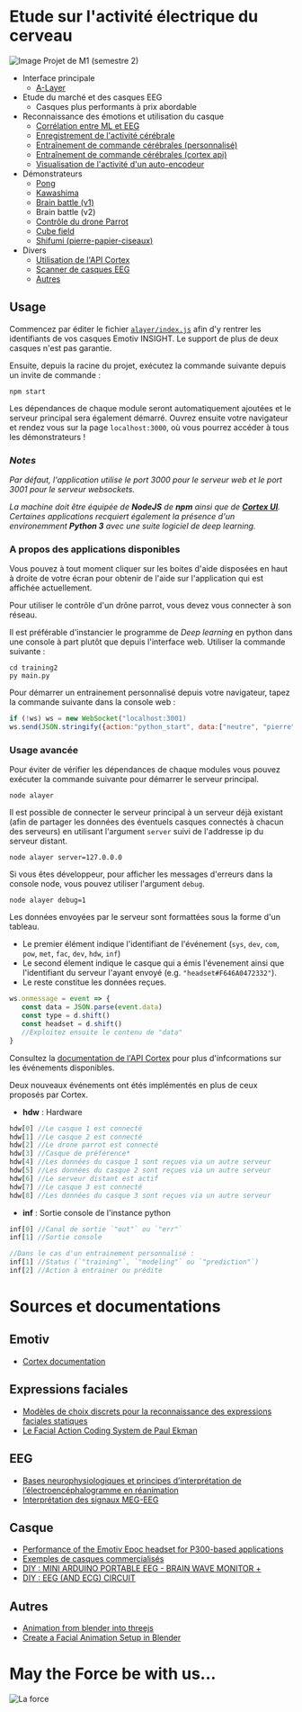 # Etude sur l'activité électrique du cerveau

![Image](https://github.com/lowlighter/brain/blob/master/miscelleanous/imgs/alayer.png)
Projet de M1 (semestre 2)
* Interface principale
    * [A-Layer](https://github.com/lowlighter/brain/tree/master/alayer)
* Etude du marché et des casques EEG
    * Casques plus performants à prix abordable
* Reconnaissance des émotions et utilisation du casque
    * [Corrélation entre ML et EEG](https://github.com/lowlighter/brain/tree/master/emotions)
    * [Enregistrement de l'activité cérébrale](https://github.com/lowlighter/brain/tree/master/recording)
    * [Entraînement de commande cérébrales (personnalisé)](https://github.com/lowlighter/brain/tree/master/training2)
    * [Entraînement de commande cérébrales (cortex api)](https://github.com/lowlighter/brain/tree/master/training)
    * [Visualisation de l'activité d'un auto-encodeur](https://github.com/lowlighter/brain/tree/master/prediction)
* Démonstrateurs
    * [Pong](https://github.com/lowlighter/brain/tree/master/pong)
    * [Kawashima](https://github.com/lowlighter/brain/tree/master/kawashima)
    * [Brain battle (v1)](https://github.com/lowlighter/brain/tree/master/battle1)
    * Brain battle (v2)
    * [Contrôle du drone Parrot](https://github.com/lowlighter/brain/tree/master/parrot)
    * [Cube field](https://github.com/lowlighter/brain/tree/master/cubefield)
    * [Shifumi (pierre-papier-ciseaux)](https://github.com/lowlighter/brain/tree/master/shifumi)
* Divers
    * [Utilisation de l'API Cortex](https://github.com/lowlighter/brain/tree/master/miscelleanous/cortex)
    * [Scanner de casques EEG](https://github.com/lowlighter/brain/tree/master/miscelleanous/scanner)
    * [Autres](https://github.com/lowlighter/brain/tree/master/miscelleanous)


## Usage

Commencez par éditer le fichier [`alayer/index.js`](https://github.com/lowlighter/brain/blob/master/alayer/index.js#L14) afin d'y rentrer les identifiants de vos casques Emotiv INSIGHT. Le support de plus de deux casques n'est pas garantie.

Ensuite, depuis la racine du projet, exécutez la commande suivante depuis un invite de commande :
```
npm start
```
Les dépendances de chaque module seront automatiquement ajoutées et le serveur principal sera également démarré.
Ouvrez ensuite votre navigateur et rendez vous sur la page `localhost:3000`, où vous pourrez accéder à tous les démonstrateurs !

### *Notes*
*Par défaut, l'application utilise le port 3000 pour le serveur web et le port 3001 pour le serveur websockets.*

*La machine doit être équipée de **NodeJS** de **npm** ainsi que de [**Cortex UI**](https://www.emotiv.com/developer/). Certaines applications recquiert également la présence d'un environemment **Python 3** avec une suite logiciel de deep learning.*

### A propos des applications disponibles

Vous pouvez à tout moment cliquer sur les boites d'aide disposées en haut à droite de votre écran pour obtenir de l'aide sur l'application qui est affichée actuellement.

Pour utiliser le contrôle d'un drône parrot, vous devez vous connecter à son réseau.

Il est préférable d'instancier le programme de *Deep learning* en python dans une console à part plutôt que depuis l'interface web. Utiliser la commande suivante :
```
cd training2
py main.py
```

Pour démarrer un entrainement personnalisé depuis votre navigateur, tapez la commande suivante dans la console web :
```javascript
if (!ws) ws = new WebSocket("localhost:3001)
ws.send(JSON.stringify({action:"python_start", data:["neutre", "pierre", "papier", "ciseaux"]}))
```


### Usage avancée
Pour éviter de vérifier les dépendances de chaque modules vous pouvez exécuter la commande suivante pour démarrer le serveur principal.
```
node alayer
```

Il est possible de connecter le serveur principal à un serveur déjà existant (afin de partager les données des éventuels casques connectés à chacun des serveurs) en utilisant l'argument `server` suivi de l'addresse ip du serveur distant.
```
node alayer server=127.0.0.0
```

Si vous êtes développeur, pour afficher les messages d'erreurs dans la console node, vous pouvez utiliser l'argument `debug`.
```
node alayer debug=1
```

Les données envoyées par le serveur sont formattées sous la forme d'un tableau.
- Le premier élément indique l'identifiant de l'événement (`sys`, `dev`, `com`, `pow`, `met`, `fac`, `dev`, `hdw`, `inf`)
- Le second élement indique le casque qui a émis l'évenement ainsi que l'identifiant du serveur l'ayant envoyé (e.g. `"headset#F646A0472332"`). 
- Le reste constitue les données reçues. 
```javascript
ws.onmessage = event => {
   const data = JSON.parse(event.data)
   const type = d.shift()
   const headset = d.shift()
   //Exploitez ensuite le contenu de "data"
}
```

Consultez la [documentation de l'API Cortex](https://emotiv.github.io/cortex-docs/#event) pour plus d'infcormations sur les événements disponibles.

Deux nouveaux événements ont étés implémentés en plus de ceux proposés par Cortex.
- **hdw** : Hardware
```javascript
hdw[0] //Le casque 1 est connecté
hdw[1] //Le casque 2 est connecté
hdw[2] //Le drone parrot est connecté
hdw[3] //Casque de préférence*
hdw[4] //Les données du casque 1 sont reçues via un autre serveur
hdw[5] //Les données du casque 2 sont reçues via un autre serveur
hdw[6] //Le serveur distant est actif
hdw[7] //Le casque 3 est connecté
hdw[8] //Les données du casque 3 sont reçues via un autre serveur
```
- **inf** : Sortie console de l'instance python
```javascript
inf[0] //Canal de sortie `"out"` ou `"err"`
inf[1] //Sortie console

//Dans le cas d'un entrainement personnalisé :
inf[1] //Status (`"training"`, `"modeling"` ou `"prediction"`)
inf[2] //Action à entrainer ou prédite
```

# Sources et documentations

## Emotiv
* [Cortex documentation](https://emotiv.github.io/cortex-docs/)

## Expressions faciales
* [Modèles de choix discrets pour la reconnaissance des expressions faciales statiques](https://infoscience.epfl.ch/record/183003/files/ExpressionsFaciales.pdf)
* [Le Facial Action Coding System de Paul Ekman](http://www.la-communication-non-verbale.com/2013/03/facial-action-coding-system-6734.html)

## EEG
* [Bases neurophysiologiques et principes d’interprétation de l’électroencéphalogramme en réanimation](https://www.srlf.org/wp-content/uploads/2015/11/0710-Reanimation-Vol16-N6-p546_552.pdf)
* [Interprétation des signaux MEG-EEG](http://www.labos.upmc.fr/center-meg/media/meegirmf2003/BRNeurophysio.pdf)

## Casque
* [Performance of the Emotiv Epoc headset for P300-based applications](https://biomedical-engineering-online.biomedcentral.com/articles/10.1186/1475-925X-12-56)
* [Exemples de casques commercialisés](https://www.diygenius.com/hacking-your-brain-waves/)
* [DIY : MINI ARDUINO PORTABLE EEG - BRAIN WAVE MONITOR +](http://www.instructables.com/id/Mini-Arduino-Portable-EEG-Brain-Wave-Monitor-/)
* [DIY : EEG (AND ECG) CIRCUIT](http://www.instructables.com/id/DIY-EEG-and-ECG-Circuit/)

## Autres
* [Animation from blender into threejs](http://unboring.net/workflows/animation.html)
* [Create a Facial Animation Setup in Blender](https://cgi.tutsplus.com/tutorials/create-a-facial-animation-setup-in-blender-part-1--cg-32251)

# May the Force be with us...
![La force](https://github.com/lowlighter/brain/blob/master/miscelleanous/imgs/demo.png)
